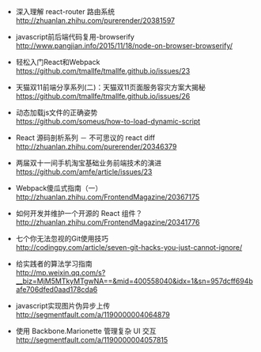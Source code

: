 
- 深入理解 react-router 路由系统  
http://zhuanlan.zhihu.com/purerender/20381597

- javascript前后端代码复用-browserify  
http://www.pangjian.info/2015/11/18/node-on-browser-browserify/

- 轻松入门React和Webpack  
https://github.com/tmallfe/tmallfe.github.io/issues/23

- 天猫双11前端分享系列(二)：天猫双11页面服务容灾方案大揭秘  
https://github.com/tmallfe/tmallfe.github.io/issues/26

- 动态加载js文件的正确姿势  
https://github.com/someus/how-to-load-dynamic-script

- React 源码剖析系列 － 不可思议的 react diff  
http://zhuanlan.zhihu.com/purerender/20346379

- 两届双十一间手机淘宝基础业务前端技术的演进  
https://github.com/amfe/article/issues/23

- Webpack傻瓜式指南（一）  
http://zhuanlan.zhihu.com/FrontendMagazine/20367175

- 如何开发并维护一个开源的 React 组件？  
http://zhuanlan.zhihu.com/FrontendMagazine/20341776

- 七个你无法忽视的Git使用技巧  
http://codingpy.com/article/seven-git-hacks-you-just-cannot-ignore/

- 给实践者的算法学习指南  
http://mp.weixin.qq.com/s?__biz=MjM5MTkyMTgwNA==&mid=400558040&idx=1&sn=957dcff694bafe706dfed0aad178cda6


- javascript实现图片伪异步上传  
http://segmentfault.com/a/1190000004064879

- 使用 Backbone.Marionette 管理复杂 UI 交互  
http://segmentfault.com/a/1190000004057815
